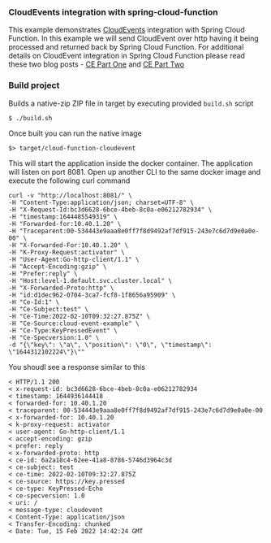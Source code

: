 ### CloudEvents integration with spring-cloud-function 

This example demonstrates [CloudEvents](https://cloudevents.io/) integration with Spring Cloud Function.
In this example we will send CloudEvent over http having it being processed and returned back by Spring Cloud Function.
For additional details on CloudEvent integration in Spring Cloud Function please read these two blog posts - 
[CE Part One](https://spring.io/blog/2020/12/10/cloud-events-and-spring-part-1) and [CE Part Two](https://spring.io/blog/2020/12/23/cloud-events-and-spring-part-2) 

### Build project 
Builds a native-zip ZIP file in target by executing provided `build.sh` script

```
$ ./build.sh
```

Once built you can run the native image 

```
$> target/cloud-function-cloudevent
```

This will start the application inside the docker container. The application will listen on port 8081. 
Open up another CLI to the same docker image and execute the following curl command

```
curl -v "http://localhost:8081/" \
-H "Content-Type:application/json; charset=UTF-8" \
-H "X-Request-Id:bc3d6628-6bce-4beb-8c0a-e06212782934" \
-H "timestamp:1644485549319" \
-H "Forwarded-for:10.40.1.20" \
-H "Traceparent:00-534443e9aaa8e0ff7f8d9492af7df915-243e7c6d7d9e0a0e-00" \
-H "X-Forwarded-For:10.40.1.20" \
-H "K-Proxy-Request:activator" \
-H "User-Agent:Go-http-client/1.1" \
-H "Accept-Encoding:gzip" \
-H "Prefer:reply" \
-H "Host:level-1.default.svc.cluster.local" \
-H "X-Forwarded-Proto:http" \
-H "id:d1dec962-0704-3ca7-fcf8-1f8656a95909" \
-H "Ce-Id:1" \
-H "Ce-Subject:test" \
-H "Ce-Time:2022-02-10T09:32:27.875Z" \
-H "Ce-Source:cloud-event-example" \
-H "Ce-Type:KeyPressedEvent" \
-H "Ce-Specversion:1.0" \
-d "{\"key\": \"a\", \"position\": \"0\", \"timestamp\": \"1644312102224\"}\""
```

You shoudl see a response similar to this

```
< HTTP/1.1 200 
< x-request-id: bc3d6628-6bce-4beb-8c0a-e06212782934
< timestamp: 1644936144418
< forwarded-for: 10.40.1.20
< traceparent: 00-534443e9aaa8e0ff7f8d9492af7df915-243e7c6d7d9e0a0e-00
< x-forwarded-for: 10.40.1.20
< k-proxy-request: activator
< user-agent: Go-http-client/1.1
< accept-encoding: gzip
< prefer: reply
< x-forwarded-proto: http
< ce-id: 6a2a18c4-62ee-41a8-8786-5746d3964c3d
< ce-subject: test
< ce-time: 2022-02-10T09:32:27.875Z
< ce-source: https://key.pressed
< ce-type: KeyPressed-Echo
< ce-specversion: 1.0
< uri: /
< message-type: cloudevent
< Content-Type: application/json
< Transfer-Encoding: chunked
< Date: Tue, 15 Feb 2022 14:42:24 GMT
```
